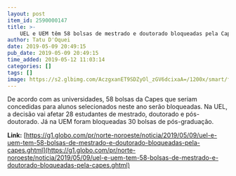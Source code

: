 ```yaml
---
layout: post
item_id: 2590000147
title: >-
    UEL e UEM têm 58 bolsas de mestrado e doutorado bloqueadas pela Capes
author: Tatu D'Oquei
date: 2019-05-09 20:49:15
pub_date: 2019-05-09 20:49:15
time_added: 2019-05-12 11:03:14
categories: []
tags: []
image: https://s2.glbimg.com/AczgxanET9SDZyOl_zGV6dcixaA=/1200x/smart/filters:cover():strip_icc()/s.glbimg.com/jo/g1/f/original/2016/09/11/entrada_da_uel.jpg
---
```


De acordo com as universidades, 58 bolsas da Capes que seriam concedidas para alunos selecionados neste ano serão bloqueadas. Na UEL, a decisão vai afetar 28 estudantes de mestrado, doutorado e pós-doutorado. Já na UEM foram bloqueadas 30 bolsas de pós-graduação.

**Link:** [https://g1.globo.com/pr/norte-noroeste/noticia/2019/05/09/uel-e-uem-tem-58-bolsas-de-mestrado-e-doutorado-bloqueadas-pela-capes.ghtml](https://g1.globo.com/pr/norte-noroeste/noticia/2019/05/09/uel-e-uem-tem-58-bolsas-de-mestrado-e-doutorado-bloqueadas-pela-capes.ghtml)

